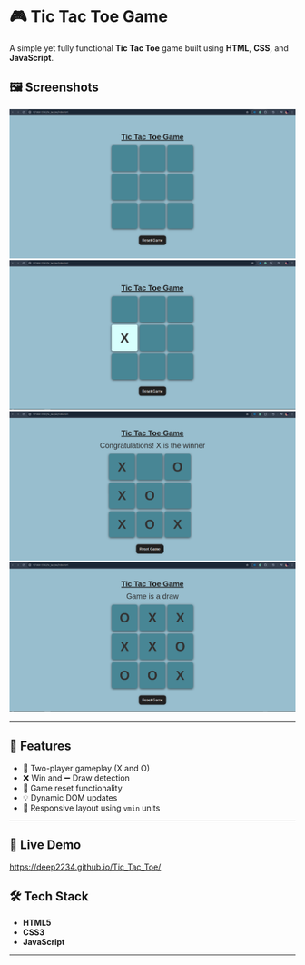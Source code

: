 # 🎮 Tic Tac Toe Game

A simple yet fully functional **Tic Tac Toe** game built using **HTML**, **CSS**, and **JavaScript**.

## 🖼️ Screenshots

![screenshot](assets/2025-07-08_18-54.png) <!-- optional: replace with actual image path -->
![screenshot](assets/plane2.png)
![screenshot](assets/won.png)
![screenshot](assets/draw.png)



---

## 🧠 Features

- 🧍 Two-player gameplay (X and O)
- ❌ Win and ➖ Draw detection
- 🧼 Game reset functionality
- 💡 Dynamic DOM updates
- 📱 Responsive layout using `vmin` units

---

## 🚀 Live Demo

https://deep2234.github.io/Tic_Tac_Toe/

## 🛠️ Tech Stack

- **HTML5**
- **CSS3**
- **JavaScript**

---










